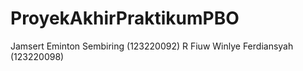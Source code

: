 # ProyekAkhirPraktikumPBO
Jamsert Eminton Sembiring (123220092)
R Fiuw Winlye Ferdiansyah (123220098)
